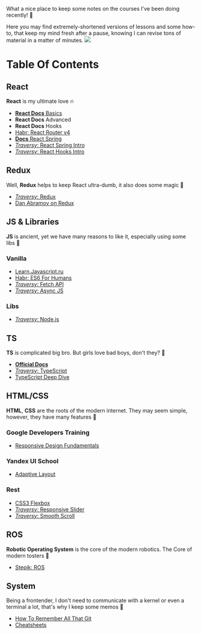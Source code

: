 What a nice place to keep some notes on the courses I've been doing recently! 🍺

Here you may find extremely-shortened versions of lessons and some how-to, that keep my mind fresh after a pause, knowing I can revise tons of material in a matter of minutes.
![](https://media.giphy.com/media/NFA61GS9qKZ68/giphy.gif)

# Table Of Contents

## React

**React** is my ultimate love 🔥

- [**React Docs** Basics](/React/React%20Docs/)
- **React Docs** Advanced
- **React Docs** Hooks
- [Habr: React Router v4](/Articles/Habr%20—%20Just%20React%20Router%20v4.md)
- [**Docs** React Spring](/React/React%20Spring/)
- [_Traversy_: React Spring Intro](/Traversy/React%20Spring%20Crash/)
- [_Traversy_: React Hooks Intro](/Traversy/React%20Hooks%20Crash/)

## Redux

Well, **Redux** helps to keep React ultra-dumb, it also does some magic 🦄

- [_Traversy_: Redux](/Traversy/Redux%20Crash)
- [Dan Abramov on Redux](/Egghead/Dan%20Abramov%20-%20Redux)

## JS & Libraries

**JS** is ancient, yet we have many reasons to like it, especially using some libs 🐏

### Vanilla

- [Learn.Javascript.ru](/Learn%20Javascript/)
- [Habr: ES6 For Humans](/Articles/Habr%20%E2%80%94%20ES6%20for%20humans.md)
- [_Traversy_: Fetch API](/Traversy/Fetch%20API%20Crash/)
- [_Traversy_: Async JS](/Traversy/Async%JS%20Crash/)

### Libs

- [_Traversy_: Node.js](/Traversy/Node.js%20Crash%20Course/)

## TS

**TS** is complicated big bro. But girls love bad boys, don't they? 🦀

- [**Official Docs**](/TypeScript/)
- [_Traversy_: TypeScript](/Traversy/TypeScript%20Crash/)
- [TypeScript Deep Dive](/TypeScript%20Deep%20Dive/)

## HTML/CSS

**HTML**, **CSS** are the roots of the modern internet. They may seem simple, however, they have many features 🍫

### Google Developers Training

- [Responsive Design Fundamentals](/Google%20Developers%20Training/Responsive%20Design%20Fundamentals/)

### Yandex UI School

- [Adaptive Layout](/Yandex%20UI%20School/1%20Adaptive%20Layout.md)

### Rest

- [CSS3 Flexbox](/Articles/Scotch%20—%20A%20Guide%20To%20CSS3%20Flexbox.md)
- [_Traversy_: Responsive Slider](/Traversy/Responsive%20Slider/)
- [_Traversy_: Smooth Scroll](/Traversy/Smooth%20Scroll%20No%20Libs/)

## ROS

**Robotic Operating System** is the core of the modern robotics. The Core of modern tosters 🤖

- [Stepik: ROS](/Stepik/ROS/)

## System

Being a frontender, I don't need to communicate with a kernel or even a terminal a lot, that's why I keep some memos 🤺

- [How To Remember All That Git](/How%20To/How-To-Github.md)
- [Cheatsheets](/Cheatsheet/)
